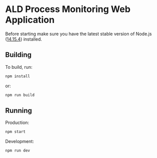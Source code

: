 # ALD Process Monitoring Web Application
Before starting make sure you have the latest stable version of Node.js ([14.15.4](https://nodejs.org/en/download/)) installed.
## Building
To build, run:
```bash
npm install
```
or:
```bash
npm run build
```

## Running
Production:
```bash
npm start
```
Development:
```bash
npm run dev
```
